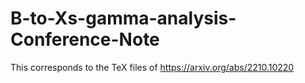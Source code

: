 # B-to-Xs-gamma-analysis-Conference-Note

This corresponds to the TeX files of https://arxiv.org/abs/2210.10220
